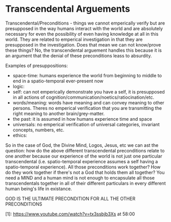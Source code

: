 # Transcendental Arguements

Transcendental/Preconditions - things we cannot emperically verify but are presupposed in the way humans interact with the world and are absolutely necessary for even
the possibility of even having knowledge at all in this world.  They are related to emperical investigation in that they are presupposed in the investigation.  Does
that mean we can not know/prove these things?  No, the transcendental arguement handles this because it is an argument that the denial of these preconditions leass to
absurdity.
 
Examples of presuppositions:
- space-time: humans experience the world from beginning to middle to end in a spatio-temporal ever-present now
- logic:
- self: can not emperically demonstrate you have a self, it is presupposed in all actions of cognition/communication/noetics/ratiocination/etc.
- words/meaning: words have meaning and can convey meaning to other persons.  Theres no emperical verification that you are transmitting the right meaning to another brain/grey-matter.
- the past: it is assumed in how humans experience time and space
- universals: no emperical verification of universal categories, invariant concepts, numbers, etc.
- ethics: 

So in the case of God, the Divine Mind, Logos, Jesus, etc we can ast the question: how do the above different transcendental preconditions relate to one another because
our experience of the world is not just one particular transcendental (i.e. spatio-temporal experience assumes a self having a spatio-temporal experience).  All those
preconditions work together?  How do they work together if there's not a God that holds them all together?  You need a MIND and a human mind is not enough to encapsulate all those transcendentals together in all of their different particulars in every different human being's life in existance.

GOD IS THE ULTIMATE PRECONDITION FOR ALL THE OTHER PRECONDITIONS

[1]: https://www.youtube.com/watch?v=tx3ssbjb3Xs at 58:00
